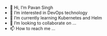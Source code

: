 - 👋 Hi, I’m Pavan Singh
- 👀 I’m interested in DevOps technology
- 🌱 I’m currently learning Kubernetes and Helm
- 💞️ I’m looking to collaborate on ...
- 📫 How to reach me ...

<!---
chris-pat-box/chris-pat-box is a ✨ special ✨ repository because its `README.md` (this file) appears on your GitHub profile.
You can click the Preview link to take a look at your changes.
--->
